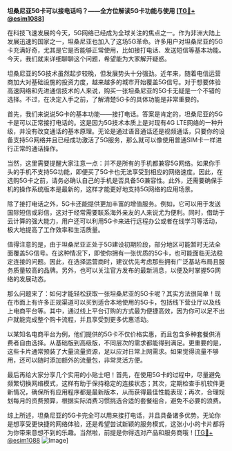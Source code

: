**坦桑尼亚5G卡可以接电话吗？——全方位解读5G卡功能与使用 [[TG💪+ @esim1088](https://t.me/s/esim1088)]**

在科技飞速发展的今天，5G网络已经成为全球关注的焦点之一。作为非洲大陆上发展迅速的国家之一，坦桑尼亚也加入了这场5G革命。许多用户对坦桑尼亚的5G卡充满好奇，尤其是它是否能够正常使用，比如接打电话、发送短信等基本功能。今天，我们就来详细聊聊这个问题，希望能为大家解开疑惑。

坦桑尼亚的5G技术虽然起步较晚，但发展势头十分强劲。近年来，随着电信运营商加大对基础设施的投资力度，越来越多的城市开始覆盖5G信号。对于想要体验高速网络和先进通信技术的人来说，购买一张坦桑尼亚的5G卡无疑是一个不错的选择。不过，在决定入手之前，了解清楚5G卡的具体功能是非常重要的。

首先，我们来说说5G卡的基本功能——接打电话。答案是肯定的，坦桑尼亚的5G卡是可以正常接打电话的。这是因为5G技术本质上是对现有4G LTE网络的一种升级，并没有改变通话的基本原理。无论是通过语音通话还是视频通话，只要你的设备支持5G网络并且已经成功激活了5G服务，那么就可以像使用普通SIM卡一样进行正常的通话操作。

当然，这里需要提醒大家注意一点：并不是所有的手机都兼容5G网络。如果你手头的手机不支持5G功能，即便买了5G卡也无法享受到相应的网络速度。因此，在选购5G卡之前，请务必确认自己的手机是否具备5G兼容性。此外，还需要确保手机的操作系统版本是最新的，这样才能更好地支持5G网络的应用场景。

除了接打电话之外，5G卡还能提供更加丰富的增值服务。例如，它可以用于发送国际短信或彩信，这对于经常需要联系海外亲友的人来说尤为便利。同时，借助于云计算的强大能力，用户还可以利用5G卡来进行远程办公或者在线学习等活动，极大地提高了工作效率和生活质量。

值得注意的是，由于坦桑尼亚正处于5G建设初期阶段，部分地区可能暂时无法全面覆盖5G信号。在这种情况下，即使你拥有一张优质的5G卡，也可能面临无法稳定连接的问题。因此，在选择运营商时，建议优先考虑那些拥有广泛基站布局且服务质量较高的品牌。另外，也可以关注官方发布的最新消息，以便及时掌握5G网络的发展动态。

那么问题来了：如何才能轻松获取一张坦桑尼亚的5G卡呢？其实方法很简单！现在市面上有许多正规渠道可以买到适合本地使用的5G卡，包括线下营业厅以及线上电商平台等。其中，通过线上平台订购的方式最为便捷高效，因为你可以足不出户就能完成整个购卡流程，并且享受到更多优惠活动。

以某知名电商平台为例，他们提供的5G卡不仅价格实惠，而且包含多种套餐供消费者自由选择。从基础版到高级版，不同层次的需求都能得到满足。更重要的是，这些卡片通常预装了大量流量资源，足以应对日常上网需求。如果觉得流量不够用，还可以随时添加额外的流量包，非常灵活方便。

最后再给大家分享几个实用的小贴士吧！首先，在使用5G卡的过程中，尽量避免频繁切换网络模式，这样有助于保持稳定的连接状态；其次，定期检查手机软件更新情况，确保所有应用程序都是最新版本，从而获得最佳性能表现；再次，合理规划每月的资费预算，根据实际消费习惯挑选合适的套餐组合，避免不必要的浪费。

综上所述，坦桑尼亚的5G卡完全可以用来接打电话，并且具备诸多优势。无论你是想享受更快捷的网络体验，还是希望尝试新颖的服务模式，这张小小的卡片都将为你带来意想不到的乐趣。当然啦，前提是你得选对产品和服务商哦！[[TG💪+ @esim1088](https://t.me/s/esim1088) ![Image](https://i.postimg.cc/4NQfJmqS/Snipaste-2025-05-13-00-14-12.png)]